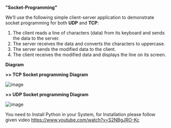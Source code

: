 **"Socket-Programming"** 

We’ll use the following simple client-server application to demonstrate socket
programming for both **UDP** and **TCP**:
1. The client reads a line of characters (data) from its keyboard and sends the data
to the server.
2. The server receives the data and converts the characters to uppercase.
3. The server sends the modified data to the client.
4. The client receives the modified data and displays the line on its screen.

**Diagram**

**>> TCP Socket programming Diagram**

![image](https://user-images.githubusercontent.com/43927785/118948766-066ab980-b972-11eb-8e85-5a6f9ed5182e.png)

**>> UDP Socket programming Diagram**

![image](https://user-images.githubusercontent.com/43927785/118949980-32d30580-b973-11eb-8c9a-daa98eeffd8f.png)


You need to Install Python in your System, for Installation please follow given video 
https://www.youtube.com/watch?v=S2NBgJRO-Kc
